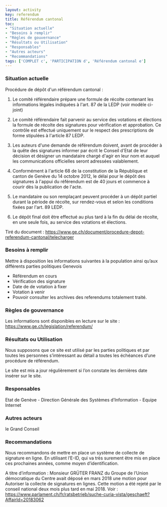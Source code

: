 ```yaml
---
layout: activity
key: referendum
title: Référendum cantonal
toc:
- "Situation actuelle"
- "Besoins à remplir"
- "Règles de gouvernance"
- "Résultats ou Utilisation"
- "Responsables"
- "Autres acteurs"
- "Recommandations"
tags: ['COMPLET c', 'PARTICIPATION d', 'Référendum cantonal e']
---
```


### Situation actuelle

Procédure de dépôt d'un référendum cantonal :

1. Le comité référendaire prépare une formule de récolte contenant les informations légales
indiquées à l'art. 87 de la LEDP (voir modèle ci-joint)

2. Le comité référendaire fait parvenir au service des votations et élections la formule de
récolte des signatures pour vérification et approbation. Ce contrôle est effectué uniquement
sur le respect des prescriptions de forme stipulées à l'article 87 LEDP.

3. Les auteurs d'une demande de référendum doivent, avant de procéder à la quête des
signatures informer par écrit le Conseil d'Etat de leur décision et désigner un mandataire
chargé d'agir en leur nom et auquel les communications officielles seront adressées
valablement.

4. Conformément à l'article 68 de la constitution de la République et canton de Genève du 14
octobre 2012, le délai pour le dépôt des signatures à l'appui du référendum est de 40 jours et
commence à courir dès la publication de l'acte.

5. Le mandataire ou son remplaçant peuvent procéder à un dépôt partiel durant la période de
récolte, sur rendez-vous et selon les conditions fixées par l'art. 89 LEDP.

6. Le dépôt final doit être effectué au plus tard à la fin du délai de récolte, en une seule fois, au
service des votations et élections. 

Tiré du document : https://www.ge.ch/document/procedure-depot-referendum-cantonal/telecharger

### Besoins à remplir

Mettre à disposition les informations suivantes à la population ainsi qu’aux différents parties politiques Genevois

* Référendum en cours
* Vérification des signature
* Date de de votation à fixer
* Votation à venir
* Pouvoir consulter les archives des referendums totalement traité.

### Règles de gouvernance

Les informations sont disponibles en lecture sur le site : https://www.ge.ch/legislation/referendum/

### Résultats ou Utilisation

Nous supposons que ce site est utilisé par les parties politiques et par toutes les personnes s’intéressant au détail a toutes les échéances d’une procédure de référendum.

Le site est mis a jour régulièrement si l’on constate les dernières date insérer sur le site.

### Responsables

Etat de Genève - Direction Générale des Systèmes d’Information - Equipe Internet

### Autres acteurs

le Grand Conseil

### Recommandations

Nous recommandons de mettre en place un système de collecte de signature en ligne. En utilisant l’E-ID, qui va très surement être mis en place ces prochaines années, comme moyen d’identification.

A titre d’information : Monsieur GRÜTER FRANZ du Groupe de l’Union démocratique du Centre avait déposé en mars 2018 une motion pour Autoriser la collecte de signatures en lignes. Cette motion a été rejeté par le conseil national deux mois plus tard en mai 2018.
Voir : https://www.parlament.ch/fr/ratsbetrieb/suche-curia-vista/geschaeft?AffairId=20183062
